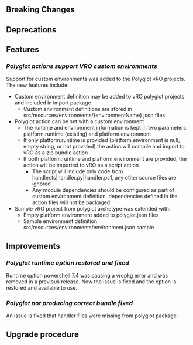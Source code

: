 [//]: # (VERSION_PLACEHOLDER DO NOT DELETE)
[//]: # (Used when working on a new release. Placed together with the Version.md)
[//]: # (Nothing here is optional. If a step must not be performed, it must be said so)
[//]: # (Do not fill the version, it will be done automatically)
[//]: # (Quick Intro to what is the focus of this release)

## Breaking Changes

[//]: # (### *Breaking Change*)
[//]: # (Describe the breaking change AND explain how to resolve it)
[//]: # (You can utilize internal links /e.g. link to the upgrade procedure, link to the improvement|deprecation that introduced this/)

## Deprecations

[//]: # (### *Deprecation*)
[//]: # (Explain what is deprecated and suggest alternatives)

[//]: # (Features -> New Functionality)

## Features

[//]: # (### *Feature Name*)
[//]: # (Describe the feature)
[//]: # (Optional But higlhy recommended Specify *NONE* if missing)
[//]: # (#### Relevant Documentation:)

[//]: # (Improvements -> Bugfixes/hotfixes or general improvements)

### *Polyglot actions support VRO custom environments*

Support for custom environments was added to the Polyglot vRO projects.
The new features include:
- Custom environment definition may be added to vRO polyglot projects and included in import package
  - Custom environment definitions are stored in src/resources/environments/{environmentName}.json files
- Polyglot action can be set with a custom environment
  - The runtime and environment information is kept in two parameters: platform.runtime (existing) and platform.environment
  - If only platform.runtime is provided (platform.environment is null, empty string, or not provided) the action will compile and import to vRO as a zip bundle action
  - If both platform.runtime and platform.environment are provided, the action will be imported to vRO as a script action
    - The script will include only code from handler.ts|handler.py|handler.ps1, any other source files are ignored
    - Any module dependencies should be configured as part of custom environment definition, dependencies defined in the action files will not be packaged
- Sample vRO project from polyglot archetype was extended with: 
  - Empty platform.environment added to polyglot.json files
  - Sample environment definition src/resources/environments/environment.json.sample

## Improvements

[//]: # (### *Improvement Name* )
[//]: # (Talk ONLY regarding the improvement)
[//]: # (Optional But higlhy recommended)
[//]: # (#### Previous Behavior)
[//]: # (Explain how it used to behave, regarding to the change)
[//]: # (Optional But higlhy recommended)
[//]: # (#### New Behavior)
[//]: # (Explain how it behaves now, regarding to the change)
[//]: # (Optional But higlhy recommended Specify *NONE* if missing)
[//]: # (#### Relevant Documentation:)

### *Polyglot runtime option restored and fixed*

Runtime option powershell:7.4 was causing a vropkg error and was removed in a previous release.
Now the issue is fixed and the option is restored and available to use.

### *Polyglot not producing correct bundle fixed*

An issue is fixed that handler files were missing from polyglot package.

## Upgrade procedure

[//]: # (Explain in details if something needs to be done)
